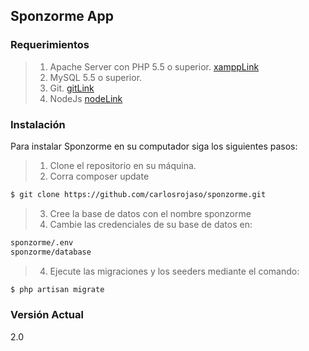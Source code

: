 ## Sponzorme App


### Requerimientos

> 1. Apache Server con PHP 5.5 o superior. [xamppLink]
> 2. MySQL 5.5 o superior.
> 3. Git. [gitLink]
> 4. NodeJs [nodeLink]

### Instalación

Para instalar Sponzorme en su computador siga los siguientes pasos:

> 1. Clone el repositorio en su máquina. 
> 2. Corra composer update
```sh
$ git clone https://github.com/carlosrojaso/sponzorme.git
```
> 3. Cree la base de datos con el nombre sponzorme
> 4. Cambie las credenciales de su base de datos en: 
```sh
sponzorme/.env
sponzorme/database
```
> 4. Ejecute las migraciones y los seeders mediante el comando: 
```sh
$ php artisan migrate
```

### Versión Actual

2.0

[xamppLink]: https://www.apachefriends.org/es/index.html

[gitLink]: http://git-scm.com/

[nodeLink]: https://nodejs.org/